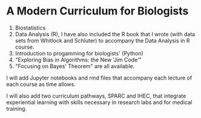 # A Modern Curriculum for Biologists

1. Biostatistics
2. Data Analysis (R), I have also included the R book that I wrote (with data sets from Whitlock and Schluter) to accompany the Data Analysis in R course.
3. Introduction to progamming for biologists' (Python)
4. "Exploring Bias in Algorithms: the New 'Jim Code'" 
5. "Focusing on Bayes' Theorem" are all available.

I will add Jupyter notebooks and rmd files that accompany each lecture of each course as time allows.

I will also add two curriculum pathways, SPARC and IHEC, that integrate experiential learning with skills necessary in research labs and for medical training. 
